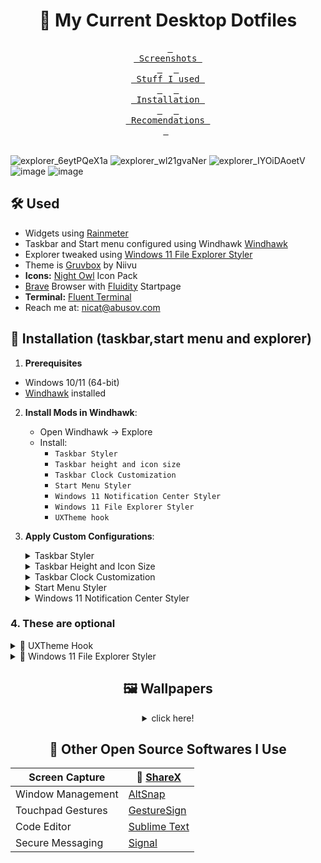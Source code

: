 <h1 align="center">🌾  My Current Desktop Dotfiles</h1>

<div align = center>

&ensp;[<kbd> <br> Screenshots <br> </kbd>](https://github.com/abusoww/dotfiles/edit/main/README.md#--my-current-desktop-dotfiles)&ensp;
&ensp;[<kbd> <br> Stuff I used <br> </kbd>](https://github.com/abusoww/dotfiles/edit/main/README.md#%EF%B8%8F-used)&ensp;
&ensp;[<kbd> <br> Installation <br> </kbd>](#Installation)&ensp;
&ensp;[<kbd> <br> Recomendations <br> </kbd>](#Recomendations)&ensp;
<br><br></div>



![explorer_6eytPQeX1a](https://github.com/user-attachments/assets/96da2325-6ca1-4b9b-bfc0-219b25abcdea)
![explorer_wl21gvaNer](https://github.com/user-attachments/assets/c6518e2c-24f8-43d3-916a-2ddd4e4cb851)
![explorer_IYOiDAoetV](https://github.com/user-attachments/assets/5f5e6624-aeb5-4720-8f97-c1bcbb745e9a)
![image](https://github.com/user-attachments/assets/dbe87dac-e2ba-4923-ad32-83e46f908a93)
![image](https://github.com/user-attachments/assets/c96b2e3a-3268-4656-9d10-a1e463fbfe2d)


## 🛠️ Used

- Widgets using [Rainmeter](https://www.rainmeter.net/)
- Taskbar and Start menu configured using Windhawk [Windhawk](https://windhawk.net/)
- Explorer tweaked using [Windows 11 File Explorer Styler](https://windhawk.net/mods/windows-11-file-explorer-styler)
- Theme is [Gruvbox](https://www.deviantart.com/niivu/art/Gruvbox-For-Windows-11-884680533) by Niivu
- **Icons:** [Night Owl](https://www.deviantart.com/niivu/art/Night-Owl-for-Windows-11-1111452963) Icon Pack
- [Brave](https://brave.com/) Browser with [Fluidity](https://github.com/prettycoffee/fluidity/) Startpage
- **Terminal:** [Fluent Terminal](https://github.com/felixse/FluentTerminal)
- Reach me at: [nicat@abusov.com](mailto:nicat@abusov.com)



## 🚀 Installation (taskbar,start menu and explorer)

1. **Prerequisites**
- Windows 10/11 (64-bit)
- [Windhawk](https://windhawk.net/) installed



2. **Install Mods in Windhawk**:
   - Open Windhawk → Explore
   - Install:
     - `Taskbar Styler` 
     - `Taskbar height and icon size`
     - `Taskbar Clock Customization`
     - `Start Menu Styler`
     - `Windows 11 Notification Center Styler`
     - `Windows 11 File Explorer Styler`
     - `UXTheme hook`



3. **Apply Custom Configurations**:


      <details>
      <summary>Taskbar Styler</summary>
         
      **Go to the mod → **Advanced**, paste this to **Mod settings** and save:**
      
      ```json
      {"controlStyles[0].target":"Taskbar.TaskbarFrame#TaskbarFrame","controlStyles[0].styles[0]":"Width=Auto","controlStyles[0].styles[1]":"HorizontalAlignment=Center","controlStyles[0].styles[2]":"Margin=150,0,150,0","controlStyles[1].target":"Taskbar.TaskbarFrame#TaskbarFrame > Grid#RootGrid","controlStyles[1].styles[0]":"Background:=<AcrylicBrush TintColor=\"#202020\" TintOpacity=\"0.6\" FallbackColor=\"#303030\" />","controlStyles[1].styles[1]":"Padding=2,0,2,0","controlStyles[1].styles[2]":"CornerRadius=12","controlStyles[1].styles[3]":"BorderBrush:=<SolidColorBrush Color=\"{ThemeResource SurfaceStrokeColorDefault}\" />","controlStyles[1].styles[4]":"Margin=4","controlStyles[1].styles[5]":"BorderThickness=2","controlStyles[2].target":"Rectangle#BackgroundFill","controlStyles[2].styles[0]":"Visibility=Collapsed","controlStyles[3].target":"Rectangle#BackgroundStroke","controlStyles[3].styles[0]":"Visibility=Collapsed","controlStyles[4].target":"Taskbar.AugmentedEntryPointButton#AugmentedEntryPointButton > Taskbar.TaskListButtonPanel#ExperienceToggleButtonRootPanel","controlStyles[4].styles[0]":"Margin=0","controlStyles[5].target":"Grid#SystemTrayFrameGrid","controlStyles[5].styles[0]":"Background:=<AcrylicBrush TintColor=\"#202020\" TintOpacity=\"0.6\" FallbackColor=\"#303030\" />","controlStyles[5].styles[1]":"Margin=0,15,18,15","controlStyles[5].styles[2]":"CornerRadius=12","controlStyles[5].styles[3]":"BorderThickness=12","controlStyles[5].styles[4]":"BackgroundSizing=InnerBorderEdge","controlStyles[5].styles[5]":"BorderBrush=#4e4a4d","controlStyles[5].styles[6]":"BorderThickness=1.5,1.5,1,1.5","controlStyles[6].target":"SystemTray.ChevronIconView","controlStyles[6].styles[0]":"Padding=0","controlStyles[7].target":"SystemTray.NotifyIconView#NotifyItemIcon","controlStyles[7].styles[0]":"Padding=0","controlStyles[8].target":"SystemTray.OmniButton","controlStyles[8].styles[0]":"Padding=0","controlStyles[9].target":"SystemTray.CopilotIcon","controlStyles[9].styles[0]":"Padding=0","controlStyles[10].target":"SystemTray.OmniButton#NotificationCenterButton > Grid > ContentPresenter > ItemsPresenter > StackPanel > ContentPresenter > systemtray:IconView#SystemTrayIcon > Grid","controlStyles[10].styles[0]":"Padding=4,0,4,0","controlStyles[11].target":"SystemTray.IconView#SystemTrayIcon > Grid#ContainerGrid > ContentPresenter#ContentPresenter > Grid#ContentGrid > SystemTray.TextIconContent > Grid#ContainerGrid","controlStyles[11].styles[0]":"Padding=0","controlStyles[12].target":"SystemTray.StackListView#IconStack > ItemsPresenter > StackPanel > ContentPresenter > SystemTray.IconView#SystemTrayIcon","controlStyles[12].styles[0]":"Padding=0","controlStyles[13].target":"SystemTray.Stack#ShowDesktopStack","controlStyles[13].styles[0]":"Margin=0,4,-20,4","controlStyles[14].target":"Taskbar.ExperienceToggleButton#LaunchListButton[AutomationProperties.AutomationId=StartButton]","controlStyles[14].styles[0]":"Visibility=True","controlStyles[15].target":"Windows.UI.Xaml.Controls.TextBlock#InnerTextBlock[Text=]","controlStyles[15].styles[0]":"Text=","controlStyles[16].target":"Grid#SystemTrayFrameGrid","controlStyles[16].styles[0]":"Visibility=True","controlStyles[17].target":"Taskbar.TaskListButtonPanel > Border#BackgroundElement","controlStyles[17].styles[0]":"Background:=<SolidColorBrush Color=\"#282828\" />","controlStyles[17].styles[1]":"CornerRadius=8","controlStyles[18].target":"Taskbar.TaskListLabeledButtonPanel > Border#BackgroundElement","controlStyles[18].styles[0]":"Background:=<SolidColorBrush Color=\"#282828\" />","controlStyles[18].styles[1]":"CornerRadius=8","controlStyles[19].target":"SystemTray.ChevronIconView","controlStyles[19].styles[0]":"MinWidth=20","controlStyles[20].target":"Windows.UI.Xaml.Controls.Grid#OverflowRootGrid","controlStyles[20].styles[0]":"Width=200","controlStyles[21].target":"SystemTray.DateTimeIconContent","controlStyles[21].styles[0]":"Foreground:","controlStyles[22].target":"Taskbar.TaskListLabeledButtonPanel@CommonStates > Rectangle#RunningIndicator","controlStyles[22].styles[0]":"Height=45","controlStyles[22].styles[1]":"RadiusX=8","controlStyles[22].styles[2]":"RadiusY=8","controlStyles[22].styles[3]":"StrokeThickness=2","controlStyles[22].styles[4]":"Stroke@InactivePointerOver:=<SolidColorBrush Color=\"{ThemeResource SystemAccentColorLight2}\" />","controlStyles[22].styles[5]":"Stroke@InactivePressed:=<SolidColorBrush Color=\"{ThemeResource SystemAccentColorLight3}\" />","controlStyles[22].styles[6]":"Stroke@ActiveNormal:=<SolidColorBrush Color=\"{ThemeResource SystemAccentColorLight2}\" />","controlStyles[22].styles[7]":"Stroke@ActivePointerOver:=<SolidColorBrush Color=\"{ThemeResource SystemAccentColorLight2}\" />","controlStyles[22].styles[8]":"Stroke@ActivePressed:=<SolidColorBrush Color=\"{ThemeResource SystemAccentColorLight3}\" />","controlStyles[22].styles[9]":"Stroke@InactiveNormal:=<LinearGradientBrush StartPoint=\"0.5,0\" EndPoint=\"0.5,1\"><GradientStop Offset=\"0\" Color=\"{ThemeResource SystemAccentColorLight2}\"/><GradientStop Offset=\"1\" Color=\"{ThemeResource SystemAccentColorDark2}\"/></LinearGradientBrush>","controlStyles[22].styles[10]":"Fill:=Transparent","controlStyles[22].styles[11]":"Width=46","controlStyles[23].target":"Windows.UI.Xaml.Controls.Grid#HoverFlyoutGrid > Windows.UI.Xaml.Controls.Border#HoverFlyoutBackground","controlStyles[23].styles[0]":"Fill:"}
      ```
      </details>
      
      <details>
      <summary>Taskbar Height and Icon Size</summary>
         
      **Go to the mod → **Advanced**, paste this to **Mod settings** and save:**
      
      ```json
      {"IconSize":30,"TaskbarHeight":67,"TaskbarButtonWidth":50}
      ```
      </details>
      
      <details>
      <summary>Taskbar Clock Customization</summary>
         
      **Go to the mod → **Advanced**, paste this to **Mod settings** and save:**
      
      ```json
      {"ShowSeconds":0,"TimeFormat":"HH' 'mm'","DateFormat":"dd  MMM  ddd","WeekdayFormat":"dddd","TopLine":"","BottomLine":"%time%  |  %date% %newline% ","MiddleLine":"%weekday%","TooltipLine":"%web1_full%","Width":180,"Height":60,"TextSpacing":1,"WebContentsItems[0].Url":"https://feeds.bbci.co.uk/news/world/rss.xml","WebContentsItems[0].BlockStart":"<item>","WebContentsItems[0].Start":"<title><![CDATA[","WebContentsItems[0].End":"]]></title>","WebContentsItems[0].MaxLength":28,"WebContentsUpdateInterval":10,"TimeStyle.Visible":0,"TimeStyle.TextColor":"Black","TimeStyle.TextAlignment":"","TimeStyle.FontSize":0,"TimeStyle.FontFamily":"Anurati","TimeStyle.FontWeight":"SemiBold","TimeStyle.FontStyle":"Regular","TimeStyle.FontStretch":"","TimeStyle.CharacterSpacing":0,"DateStyle.TextColor":"White","DateStyle.TextAlignment":"","DateStyle.FontSize":12,"DateStyle.FontFamily":"Anurati","DateStyle.FontWeight":"SemiBold","DateStyle.FontStyle":"Regular","DateStyle.FontStretch":"","DateStyle.CharacterSpacing":1,"oldTaskbarOnWin11":0}
      ```
      </details>
      
      <details>
      <summary>Start Menu Styler</summary>
         
      **Go to the mod → **Advanced**, paste this to **Mod settings** and save:**
      
      ```json
      {"theme":"Down Aero","controlStyles[0].target":"StartDocked.StartSizingFrame","controlStyles[0].styles[0]":"MaxHeight=750","controlStyles[1].target":"StartMenu.PinnedList","controlStyles[1].styles[0]":"Height=600"}
      ```
      </details>
      
      <details>
      <summary>Windows 11 Notification Center Styler</summary>
         
      **Go to the mod → **Advanced**, paste this to **Mod settings** and save:**
      
      ```json
      {"controlStyles[0].target":"Grid#NotificationCenterGrid","controlStyles[0].styles[0]":"Background:=<AcrylicBrush TintColor=\"#000000\" TintOpacity=\"0.5\" FallbackColor=\"{ThemeResource SystemChromeLowColor}\" />","controlStyles[0].styles[1]":"CornerRadius=8","controlStyles[1].target":"Grid#CalendarCenterGrid","controlStyles[1].styles[0]":"Background:=<AcrylicBrush TintColor=\"#000000\" TintOpacity=\"0.5\" FallbackColor=\"{ThemeResource SystemChromeLowColor}\" />","controlStyles[1].styles[1]":"CornerRadius=8","controlStyles[2].target":"ScrollViewer#CalendarControlScrollViewer","controlStyles[2].styles[0]":"Background:=Transparent"}
      ```
      </details>




<h3>4. These are optional</h3>


   <details>
   <summary>🎨 UXTheme Hook</summary>

   *  **Open the WinHawk app and turn on UXTheme Hook**  
        > 💡 *This patcher allows non-Microsoft themes to be used on Windows.*


   * **Download the theme ZIP file**  
        Download the Gruvbox theme ZIP file → Right-click → Extract All…

   * **Copy the `gruvbox` folder**  
        Find the extracted gruvbox folder and copy it to:
        ```
        C:\Windows\Resources\Themes\
        ```

   * **Apply the theme**  
        Go to Settings > Personalization > Themes, select your Gruvbox theme, and apply!

   </details>


   <details>
   <summary>📂 Windows 11 File Explorer Styler</summary>
       
   **Open the mod’s Settings → select the Minimal Explorer11 preset → click Save Settings**
       
   ![VSCodium_QZ1VKs0BIF](https://github.com/user-attachments/assets/66da0fc2-af4e-4a78-9365-bdc14296111a)


   </details>
    




<div align = center>

## 🖼️ Wallpapers

<details>
<summary>click here!</summary>

| Column 1 | Column 2 | Column 3 |
|---------|---------|---------|
| ![3d-model.jpg](https://raw.githubusercontent.com/orangci/walls-catppuccin-mocha/master/3d-model.jpg) | ![abandoned-trainstation.jpg](https://raw.githubusercontent.com/orangci/walls-catppuccin-mocha/master/abandoned-trainstation.jpg) | ![abstract-swirls.jpg](https://raw.githubusercontent.com/orangci/walls-catppuccin-mocha/master/abstract-swirls.jpg) | 
| ![artificial-valley.jpg](https://raw.githubusercontent.com/orangci/walls-catppuccin-mocha/master/artificial-valley.jpg) | ![atlantis.jpg](https://raw.githubusercontent.com/orangci/walls-catppuccin-mocha/master/atlantis.jpg) | ![bars.jpg](https://raw.githubusercontent.com/orangci/walls-catppuccin-mocha/master/bars.jpg) | 
| ![beach.jpg](https://raw.githubusercontent.com/orangci/walls-catppuccin-mocha/master/beach.jpg) | ![beach-path.jpg](https://raw.githubusercontent.com/orangci/walls-catppuccin-mocha/master/beach-path.jpg) | ![berries-1.jpg](https://raw.githubusercontent.com/orangci/walls-catppuccin-mocha/master/berries-1.jpg) | 


<div align="center">

| [Full Collection](https://github.com/abusoww/dotfiles/wallpapers/) |
|-------------------------------------------------------------------|

</div>

</details>





## 🚀 Other Open Source Softwares I Use



| Screen Capture          | 📸 [ShareX](https://getsharex.com/)                               |
|-------------------------|-------------------------------------------------------------------|
| Window Management       |  [AltSnap](https://github.com/RamonUnch/AltSnap)               |
| Touchpad Gestures       |  [GestureSign](https://www.softpedia.com/get/System/OS-Enhancements/GestureSign.shtml) |
| Code Editor             |  [Sublime Text](https://www.sublimetext.com/)                   |
| Secure Messaging        |  [Signal](https://signal.org/)                                 |
